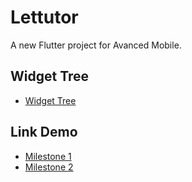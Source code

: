# Lettutor

A new Flutter project for Avanced Mobile.

## Widget Tree
- [Widget Tree](https://drive.google.com/file/d/13eOl5MLjpgTSAiGDcXH7FiO93gZsMOeM/view)

## Link Demo

- [Milestone 1](https://www.youtube.com/watch?v=1UYMa3OMwB8)
- [Milestone 2](https://www.youtube.com/watch?v=Bo9KJPMUONw)

## 
